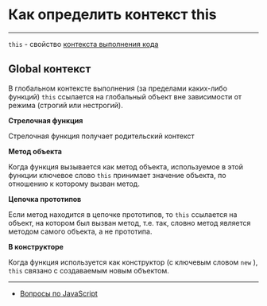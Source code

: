 # Как определить контекст this

---

`this` - cвойство [контекста выполнения кода](./executionContext.md)

## Global контекст

В глобальном контексте выполнения (за пределами каких-либо функций) `this` ссылается на глобальный объект вне зависимости от режима (строгий или нестрогий).

**Cтрелочная функция**

Стрелочная функция получает родительский контекст

**Метод объекта**

Когда функция вызывается как метод объекта, используемое в этой функции ключевое слово `this` принимает значение объекта, по отношению к которому вызван метод.

**Цепочка прототипов**

Если метод находится в цепочке прототипов, то `this` ссылается на объект, на котором был вызван метод, т.е. так, словно метод является методом самого объекта, а не прототипа.

**В конструкторе**

Когда функция используется как конструктор (с ключевым словом `new` ), `this` связано с создаваемым новым объектом.

---

- [Вопросы по JavaScript](../javaScript.md)
